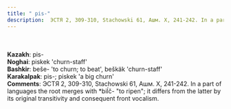 ```yaml
---
title: " pis-"
description:  ЭСТЯ 2, 309-310, Stachowski 61, Ашм. X, 241-242. In a part of languages the root merges with *biĺč- "to ripen"; it differs from the latter by its original transitivity and consequent front vocalism.
---
```

<p data-pagefind-weight="0.5">
<strong></strong><br><br>
<strong>Kazakh</strong>:  pis-<br>
<strong>Noghai</strong>:  piskek 'churn-staff'<br>
<strong>Bashkir</strong>:  beše- 'to churn; to beat', beškäk 'churn-staff'<br>
<strong>Karakalpak</strong>:  pis-; piskek 'a big churn'<br>
<strong>Comments</strong>:  ЭСТЯ 2, 309-310, Stachowski 61, Ашм. X, 241-242. In a part of languages the root merges with *biĺč- "to ripen"; it differs from the latter by its original transitivity and consequent front vocalism.<br>

</p>
